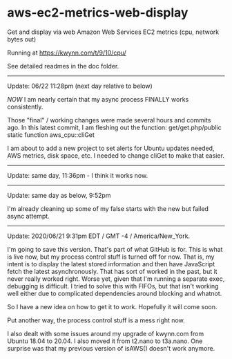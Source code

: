 # aws-ec2-metrics-web-display
Get and display via web Amazon Web Services EC2 metrics (cpu, network bytes out)

Running at https://kwynn.com/t/9/10/cpu/

See detailed readmes in the doc folder.

******
Update: 06/22 11:28pm (next day relative to below)

*NOW* I am nearly certain that my async process FINALLY works consistently.

Those "final" / working changes were made several hours and commits ago.  In this latest commit, I am fleshing out the function:
get/get.php/public static function aws_cpu::cliGet

I am about to add a new project to set alerts for Ubuntu updates needed, AWS metrics, disk space, etc.  I needed to change cliGet to make that easier.

*****
Update: same day, 11:36pm - I think it works now.


****
Update: same day as below, 9:52pm

I'm already cleaning up some of my false starts with the new but failed async attempt.

*****
Update: 2020/06/21 9:31pm EDT / GMT -4 / America/New_York.  

I'm going to save this version.  That's part of what GitHub is for.  This is what is live now, but my process control stuff is turned off for now.  That is, 
my intent is to display the latest stored information and then have JavaScript fetch the latest asynchronously.  That has sort of worked in the past, but 
it never really worked right.  Worse yet, given that I'm running a separate exec, debugging is difficult.  I tried to solve this with FIFOs, but that isn't working
well either due to complicated dependencies around blocking and whatnot.  

So I have a new idea on how to get it to work.  Hopefully it will come soon.

Put another way, the process control stuff is a mess right now.

I also dealt with some issues around my upgrade of kwynn.com from Ubuntu 18.04 to 20.04.  I also moved it from t2.nano to t3a.nano.  One surprise was that my previous 
version of isAWS() doesn't work anymore.  
